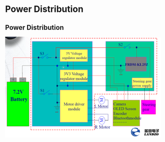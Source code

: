 # Power Distribution

## Power Distribution

![](../../../../.gitbook/assets/Landzo-TFC-Power_System.png)
